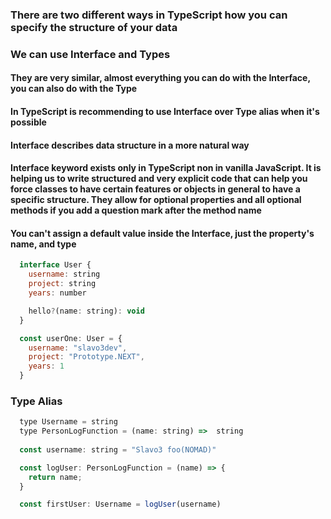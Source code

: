 ### There are two different ways in TypeScript how you can specify the structure of your data

### We can use Interface and Types

#### They are very similar, almost everything you can do with the Interface, you can also do with the Type

#### In TypeScript is recommending to use Interface over Type alias when it's possible

#### Interface describes data structure in a more natural way

#### Interface keyword exists only in TypeScript non in vanilla JavaScript. It is helping us to write structured and very explicit code that can help you force classes to have certain features or objects in general to have a specific structure. They allow for optional properties and all optional methods if you add a question mark after the method name  

#### You can't assign a default value inside the Interface, just the property's name, and type  

```js
  interface User {
    username: string
    project: string
    years: number

    hello?(name: string): void 
  }

  const userOne: User = {
    username: "slavo3dev",
    project: "Prototype.NEXT",
    years: 1
  }
```

### Type Alias

```js
  type Username = string
  type PersonLogFunction = (name: string) =>  string 
  
  const username: string = "Slavo3 foo(NOMAD)"

  const logUser: PersonLogFunction = (name) => {
    return name;
  }

  const firstUser: Username = logUser(username)
```
